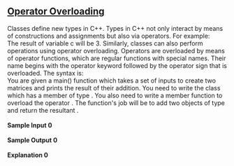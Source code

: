 ## **[Operator Overloading](https://www.hackerrank.com/challenges/operator-overloading)** 
Classes define new types in C++. Types in C++ not only interact by means of constructions and assignments but also via operators. For example:<br>The result of variable c will be 3.
Similarly, classes can also perform operations using operator overloading. Operators are overloaded by means of operator functions, which are regular functions with special names. Their name begins with the operator keyword followed by the operator sign that is overloaded. The syntax is:<br>You are given a main() function which takes a set of inputs to create two matrices and prints the result of their addition. You need to write the class which has a member of type . You also need to write a member function to overload the operator . The function's job will be to add two objects of type and return the resultant .<br><br>**Sample Input 0**<br><br>**Sample Output 0**<br><br>**Explanation 0**<br><br>